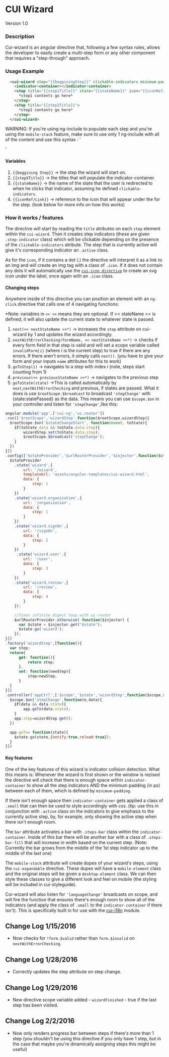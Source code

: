 # CUI Wizard
Version 1.0


### Description
Cui-wizard is an angular directive that, following a few syntax rules, allows the developer to easily create a multi-step form or any other component that requires a "step-through" approach.

### Usage Example

```html
  <cui-wizard step="{{begginingStep}}" clickable-indicators minimum-padding="30" bar mobile-stack>
    <indicator-container></indicator-container>
    <step title="{{step1Title}}" state="{{stateName}}" icon="{{iconRef/Link}}">
      *step1 contents go here*
    </step>
    <step title="{{step2Title}}">
      *step2 contents go here*
    </step>
  </cui-wizard>
```

WARNING: If you're using ng-include to populate each step and you're using the `mobile-stack` feature, make sure to use only 1 ng-include with all of the content and use this syntax : '<div ng-include="'<path>.html'"></div>'

#### Variables
1. `{{beggining Step}}` -> the step the wizard will start on.
2. `{{stepXTitle}}` -> the titles that will populate the indicator-container.
3. `{{stateName}}` -> the name of the state that the user is redirected to when he clicks that indicator, assuming he defined `clickable-indicators`.
4. `{{iconRef/Link}}` -> reference to the icon that will appear under the for the step. (look below for more info on how this works)

### How it works / features
The directive will start by reading the `title` atributes on each `step` element within the `cui-wizard`.
Then it creates step indicators (these are given `.step-indicator` class) which will be clickable depending on the presence of the `clickable-indicators` atribute.
The step that is currently active will give it's corresponding indicator an `.active` class.

As for the `icon`, if it contains a dot (.) the directive will interpret it as a link to an img and will create an img tag with a class of `.icon`. If it does not contain any dots it will automatically use the [`cui-icon directive`](https://github.com/thirdwavellc/cui-ng/tree/master/directives/cui-icon) to create an svg icon under the label, once again with an `.icon` class.

#### Changing steps
Anywhere inside of this directive you can position an element with an `ng-click` directive that calls one of 4 navigating functions:

*Note: variables in `<< >>` means they are optional. If << stateName >> is defined, it will also update the current state to whatever state is passed.

1. `next(<< nextStateName >>*)` -> increases the `step` attribute on cui-wizard by 1 and updates the wizard accordingly.
2. `nextWithErrorChecking(formName, << nextStateName >>*)` -> checks if every form field in that step is valid and will set a scope variable called `invalidForm[i]` (where i is the current step) to true if there are any errors. If there aren't errors, it simply calls `next()`. (you have to give your form and your inputs `name` attributes for this to work)
3. `goToStep(i)` -> navigates to a step with index i (note, steps start counting from 1)
4. `previous(<< previousStateName >>*)` -> navigates to the previous step
5. `goToState(state)` ->This is called automatically by `next`,`nextWithErrorChecking` and previous, if states are passed. What it does is use `$rootScope.$broadcast` to broadcast `'stepChange'` with {state:statePassed} as the data. This means you can use `$scope.$on` in your controller and listen for `'stepChange'`,like this:
```javascript
angular.module('app',['cui-ng','ui.router'])
.run(['$rootScope','wizardStep',function($rootScope,wizardStep){
  $rootScope.$on('$stateChangeStart', function(event, toState){
    if(toState.data && toState.data.step){
        wizardStep.set(toState.data.step);
        $rootScope.$broadcast('stepChange');
    }
  })
}])
.config(['$stateProvider','$urlRouterProvider','$injector',function($stateProvider,$urlRouterProvider,$injector){
  $stateProvider
    .state('wizard',{
        url: '/wizard',
        templateUrl: 'assets/angular-templates/cui-wizard.html',
        data: {
            step: 1
        }
    })
    .state('wizard.organization',{
        url: '/organization',
        data: {
            step: 1
        }
    })
    .state('wizard.signOn',{
        url: '/signOn',
        data: {
            step: 2
        }
    })
     .state('wizard.user',{
        url: '/user',
        data: {
            step: 3
        }
    })
    .state('wizard.review',{
        url: '/review',
        data: {
            step: 4
        }
    });

    //fixes infinite digest loop with ui-router
    $urlRouterProvider.otherwise( function($injector) {
      var $state = $injector.get("$state");
      $state.go('wizard');
    });
}])
.factory('wizardStep',[function(){
  var step;
  return{
      get: function(){
          return step;
      },
      set: function(newStep){
          step=newStep;
      }
  }
}])
.controller('appCtrl',['$scope','$state','wizardStep',function($scope,$state,wizardStep){
  $scope.$on('stepChange',function(e,data){
    if(data && data.state){
        app.goTo(data.state);
    }
    app.step=wizardStep.get();
  })

  app.goTo= function(state){
    $state.go(state,{notify:true,reload:true});
  }
}])
```

#### Key features
One of the key features of this wizard is indicator collision detection. What this means is:
Whenever the wizard is first shown or the window is rezised the directive will check that there is enough space within `indicator-container` to show all the step indicators AND the minimum padding (in px) between each of them, which is defined by `minimum-padding`.

If there isn't enough space then `indicator-container` gets applied a class of `.small` that can then be used to style accordingly with css. (tip: use this in conjunction with `.active` class on the indicators to give emphasis to the currently active step, by, for example, only showing the active step when there isn't enough room.

The `bar` attribute activates a bar with `.steps-bar` class within the `indicator-container`. Inside of this bar there will be another bar with a class of `.steps-bar-fill` that will increase in width based on the current step. (Note: Currently the bar grows from the middle of the 1st step indicator up to the middle of the last one)

The `mobile-stack` attribute will create dupes of your wizard's steps, using the `cui-expandable` directive. These dupes will have a `mobile-element` class and the original steps will be given a `desktop-element` class. We can then style these classes to give a different look and feel on mobile (the styling will be included in cui-styleguide).

Cui-wizard will also listen for `'languageChange'` broadcasts on scope, and will fire the function that ensures there's enough room to show all of the indicators (and apply the class of `.small` to the `indicator-container` if there isn't). This is specifically built in for use with the [cui-i18n](https://github.com/thirdwavellc/cui-i18n) module.

## Change Log 1/15/2016

* Now checks for `!form.$valid` rather than `form.$invalid` on `nextWithErrorChecking`.

## Change Log 1/28/2016

* Correctly updates the step attribute on step change.

## Change Log 1/29/2016

* New directive scope variable added - `wizardFinished` - true if the last step has been visited.

## Change Log 2/2/2016

* Now only renders progress bar between steps if there's more than 1 step (you shouldn't be using this directive if you only have 1 step, but in the case that maybe you're dinamically assigning steps this might be useful)
